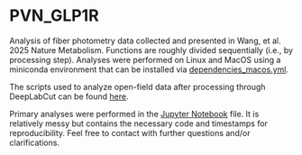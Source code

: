 # PVN_GLP1R
Analysis of fiber photometry data collected and presented in Wang, et al. 2025 Nature Metabolism.
Functions are roughly divided sequentially (i.e., by processing step). Analyses were performed on Linux and MacOS using a miniconda environment that can be installed via [dependencies_macos.yml](dependencies_macos.yml). 

The scripts used to analyze open-field data after processing through DeepLabCut can be found [here](https://github.com/RohanSavani/OpenFieldAnalysis).

Primary analyses were performed in the [Jupyter Notebook](pvnglp1r_finalanalysis.ipynb) file. It is relatively messy but contains the necessary code and timestamps for reproducibility. Feel free to contact with further questions and/or clarifications. 

